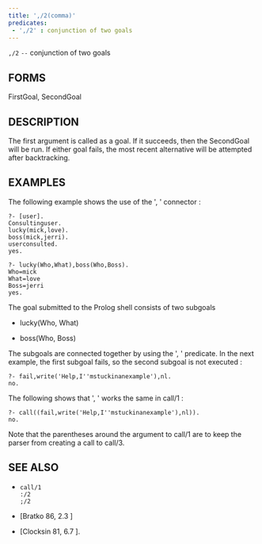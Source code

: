 ```yaml
---
title: ',/2(comma)'
predicates:
 - ',/2' : conjunction of two goals
---
```

`,/2` `--` conjunction of two goals


## FORMS

FirstGoal, SecondGoal


## DESCRIPTION

The first argument is called as a goal. If it succeeds, then the SecondGoal will be run. If either goal fails, the most recent alternative will be attempted after backtracking.


## EXAMPLES

The following example shows the use of the ', ' connector :

```
?- [user].
Consultinguser.
lucky(mick,love).
boss(mick,jerri).
userconsulted.
yes.
```

```
?- lucky(Who,What),boss(Who,Boss).
Who=mick
What=love
Boss=jerri
yes.
```

The goal submitted to the Prolog shell consists of two subgoals

- lucky(Who, What)

- boss(Who, Boss)

The subgoals are connected together by using the ', ' predicate. In the next example, the first subgoal fails, so the second subgoal is not executed :

```
?- fail,write('Help,I''mstuckinanexample'),nl.
no.
```

The following shows that ', ' works the same in call/1 :

```
?- call((fail,write('Help,I''mstuckinanexample'),nl)).
no.
```

Note that the parentheses around the argument to call/1 are to keep the parser from creating a call to call/3.


## SEE ALSO

- `call/1`  
`:/2`  
`;/2`

- [Bratko 86, 2.3 ]
- [Clocksin 81, 6.7 ]. 
